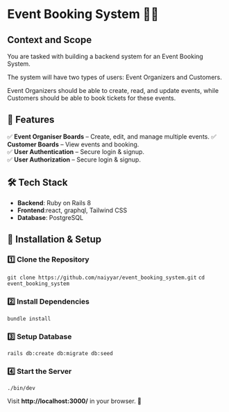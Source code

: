 # **Event Booking System** 📝🚀

## **Context and Scope**

You are tasked with building a backend system for an Event Booking System.

The system will have two types of users: Event Organizers and Customers.

Event Organizers should be able to create, read, and update events, while Customers should be able to book tickets for these events.

## **📌 Features**

✅ **Event Organiser Boards** – Create, edit, and manage multiple events.
✅ **Customer Boards** – View events and booking.  
✅ **User Authentication** – Secure login & signup.  
✅ **User Authorization** – Secure login & signup. 

## **🛠️ Tech Stack**

-   **Backend**: Ruby on Rails 8
-   **Frontend**:react, graphql, Tailwind CSS
-   **Database**: PostgreSQL

## **🚀 Installation & Setup**

### **1️⃣ Clone the Repository**

`git clone https://github.com/naiyyar/event_booking_system.git`
`cd event_booking_system` 

### **2️⃣ Install Dependencies**

`bundle install`

### **3️⃣ Setup Database**

`rails db:create db:migrate db:seed` 

### **4️⃣ Start the Server**

`./bin/dev` 

Visit **http://localhost:3000/** in your browser. 🎉